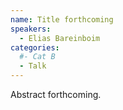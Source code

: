 ```yaml
---
name: Title forthcoming
speakers:
  - Elias Bareinboim
categories:
  #- Cat B
  - Talk
---
```


Abstract forthcoming.